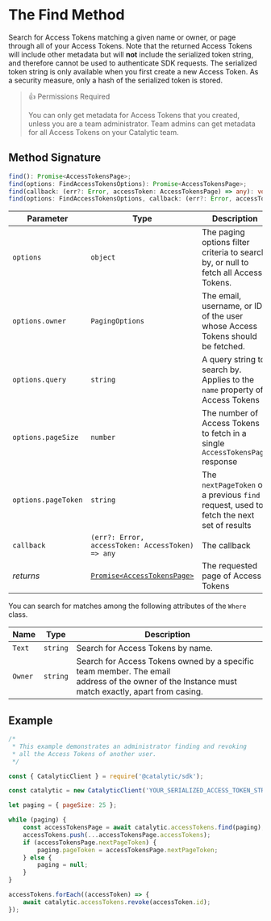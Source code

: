# The Find Method

Search for Access Tokens matching a given name or owner, or page through all of your Access Tokens. Note that the returned Access Tokens will include other metadata but will **not** include the serialized token string, and therefore cannot be used to authenticate SDK requests. The serialized token string is only available when you first create a new Access Token. As a security measure, only a hash of the serialized token is stored.

> 👍 Permissions Required
>
> You can only get metadata for Access Tokens that you created, unless you are a team administrator. Team admins can get metadata for all Access Tokens on your Catalytic team.

## Method Signature

```typescript
find(): Promise<AccessTokensPage>;
find(options: FindAccessTokensOptions): Promise<AccessTokensPage>;
find(callback: (err?: Error, accessToken: AccessTokensPage) => any): void;
find(options: FindAccessTokensOptions, callback: (err?: Error, accessToken: AccessTokensPage) => any): void;
```

| Parameter           | Type                                                                | Description                                                                             | Default |
| ------------------- | ------------------------------------------------------------------- | --------------------------------------------------------------------------------------- | ------- |
| `options`           | `object`                                                            | The paging options filter criteria to search by, or null to fetch all Access Tokens.    | `null`  |
| `options.owner`     | `PagingOptions`                                                     | The email, username, or ID of the user whose Access Tokens should be fetched.           | `null`  |
| `options.query`     | `string`                                                            | A query string to search by. Applies to the `name` property of Access Tokens            | `null`  |
| `options.pageSize`  | `number`                                                            | The number of Access Tokens to fetch in a single `AccessTokensPage` response            | `       |
| `options.pageToken` | `string`                                                            | The `nextPageToken` of a previous `find` request, used to fetch the next set of results |
| `callback`          | `(err?: Error, accessToken: AccessToken) => any`                    | The callback                                                                            | `null`  |
| _returns_           | [`Promise<AccessTokensPage>`](doc:the-accesstokenspage-entity-node) | The requested page of Access Tokens                                                     |

You can search for matches among the following attributes of the `Where` class.

| Name    | Type     | Description                                                                                                                                         |
| ------- | -------- | --------------------------------------------------------------------------------------------------------------------------------------------------- |
| `Text`  | `string` | Search for Access Tokens by name.                                                                                                                   |
| `Owner` | `string` | Search for Access Tokens owned by a specific team member. The email <br>address of the owner of the Instance must match exactly, apart from casing. |

## Example

```js
/*
 * This example demonstrates an administrator finding and revoking
 * all the Access Tokens of another user.
 */

const { CatalyticClient } = require('@catalytic/sdk');

const catalytic = new CatalyticClient('YOUR_SERIALIZED_ACCESS_TOKEN_STRING');

let paging = { pageSize: 25 };

while (paging) {
    const accessTokensPage = await catalytic.accessTokens.find(paging);
    accessTokens.push(...accessTokensPage.accessTokens);
    if (accessTokensPage.nextPageToken) {
        paging.pageToken = accessTokensPage.nextPageToken;
    } else {
        paging = null;
    }
}

accessTokens.forEach((accessToken) => {
    await catalytic.accessTokens.revoke(accessToken.id);
});
```
